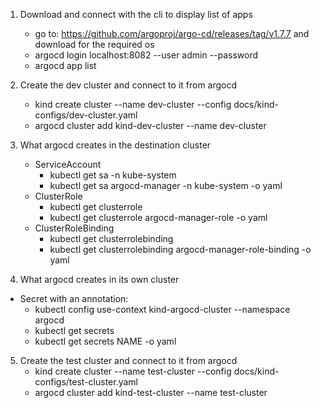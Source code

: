 
1. Download and connect with the cli to display list of apps

   * go to: https://github.com/argoproj/argo-cd/releases/tag/v1.7.7 and download for the required os
   * argocd login localhost:8082 --user admin --password 
   * argocd app list

2. Create the dev cluster and connect to it from argocd
   * kind create cluster --name dev-cluster --config docs/kind-configs/dev-cluster.yaml
   * argocd cluster add kind-dev-cluster --name dev-cluster

3. What argocd creates in the destination cluster
   * ServiceAccount
     * kubectl get sa -n kube-system
     * kubectl get sa argocd-manager -n kube-system -o yaml
   * ClusterRole
     * kubectl get clusterrole
     * kubectl get clusterrole argocd-manager-role -o yaml
   * ClusterRoleBinding
     * kubectl get clusterrolebinding
     * kubectl get clusterrolebinding argocd-manager-role-binding -o yaml

4.  What argocd creates in its own cluster

   * Secret with an annotation:
     * kubectl config use-context kind-argocd-cluster --namespace argocd
     * kubectl get secrets
     * kubectl get secrets NAME -o yaml

5. Create the test cluster and connect to it from argocd
   * kind create cluster --name test-cluster --config docs/kind-configs/test-cluster.yaml
   * argocd cluster add kind-test-cluster --name test-cluster

